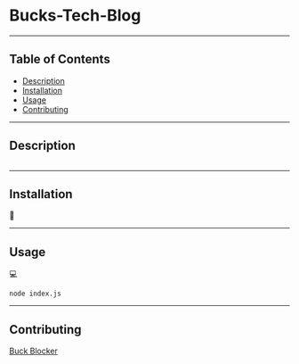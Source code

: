 # Bucks-Tech-Blog

---
## Table of Contents

- [Description](#Description)
- [Installation](#installation)
- [Usage](#usage)
- [Contributing](#Contributing)

---
## Description

```

```

---
## Installation

💾

---

## Usage

💻

`node index.js`

---

## Contributing

[Buck Blocker](https://github.com/bucknorris336)

[def]: #license

